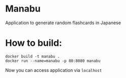 # Manabu
Application to generate random flashcards in Japanese

# How to build:
```
docker build -t manabu .
docker run --name=manabu -p 80:8080 manabu
```

Now you can access application via `localhost`

